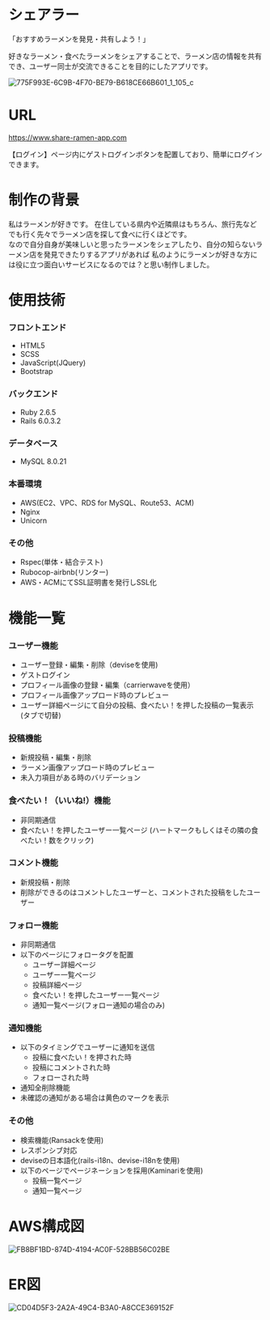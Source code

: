 # シェアラー
「おすすめラーメンを発見・共有しよう！」  

好きなラーメン・食べたラーメンをシェアすることで、ラーメン店の情報を共有でき、ユーザー同士が交流できることを目的にしたアプリです。  


![775F993E-6C9B-4F70-BE79-B618CE66B601_1_105_c](https://user-images.githubusercontent.com/63524359/95813830-baa8bf80-0d53-11eb-9d65-c9cf847e71c3.jpeg)


# URL
https://www.share-ramen-app.com    

【ログイン】ページ内にゲストログインボタンを配置しており、簡単にログインできます。  


# 制作の背景
私はラーメンが好きです。  在住している県内や近隣県はもちろん、旅行先などでも行く先々でラーメン店を探して食べに行くほどです。   
なので自分自身が美味しいと思ったラーメンをシェアしたり、自分の知らないラーメン店を発見できたりするアプリがあれば
私のようにラーメンが好きな方には役に立つ面白いサービスになるのでは？と思い制作しました。  


# 使用技術
### フロントエンド
- HTML5  
- SCSS  
- JavaScript(JQuery)  
- Bootstrap  
### バックエンド
- Ruby 2.6.5 
- Rails 6.0.3.2  
### データベース
- MySQL 8.0.21  
### 本番環境
- AWS(EC2、VPC、RDS for MySQL、Route53、ACM)  
- Nginx 
- Unicorn  
### その他
 - Rspec(単体・結合テスト)  
 - Rubocop-airbnb(リンター)  
 - AWS・ACMにてSSL証明書を発行しSSL化   


# 機能一覧
### ユーザー機能
- ユーザー登録・編集・削除（deviseを使用) 
- ゲストログイン 
- プロフィール画像の登録・編集（carrierwaveを使用） 
- プロフィール画像アップロード時のプレビュー 
- ユーザー詳細ページにて自分の投稿、食べたい！を押した投稿の一覧表示(タブで切替)  
### 投稿機能
- 新規投稿・編集・削除 
- ラーメン画像アップロード時のプレビュー 
- 未入力項目がある時のバリデーション  
### 食べたい！（いいね!）機能
- 非同期通信 
- 食べたい！を押したユーザー一覧ページ 
(ハートマークもしくはその隣の食べたい！数をクリック)  
### コメント機能
- 新規投稿・削除 
- 削除ができるのはコメントしたユーザーと、コメントされた投稿をしたユーザー  
### フォロー機能
- 非同期通信 
- 以下のページにフォロータグを配置 
  + ユーザー詳細ページ  
  + ユーザー一覧ページ  
  + 投稿詳細ページ  
  + 食べたい！を押したユーザー一覧ページ  
  + 通知一覧ページ(フォロー通知の場合のみ)
### 通知機能
- 以下のタイミングでユーザーに通知を送信  
  + 投稿に食べたい！を押された時 
  + 投稿にコメントされた時 
  + フォローされた時 
- 通知全削除機能 
- 未確認の通知がある場合は黄色のマークを表示  
### その他
- 検索機能(Ransackを使用) 
- レスポンシブ対応 
- deviseの日本語化(rails-i18n、devise-i18nを使用) 
- 以下のページでページネーションを採用(Kaminariを使用) 
  + 投稿一覧ページ 
  + 通知一覧ページ


# AWS構成図
![FB8BF1BD-874D-4194-AC0F-528BB56C02BE](https://user-images.githubusercontent.com/63524359/95812668-e2e2ef00-0d50-11eb-954d-25d414e10b5f.jpeg)


# ER図
![CD04D5F3-2A2A-49C4-B3A0-A8CCE369152F](https://user-images.githubusercontent.com/63524359/95812808-2e959880-0d51-11eb-94c4-7436973261d6.jpeg)
